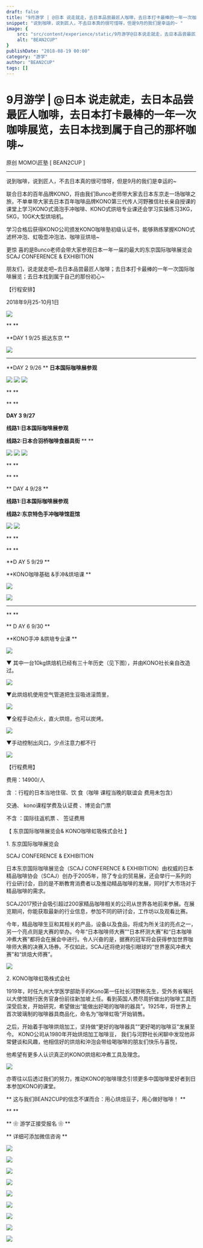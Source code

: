 ```yaml
---
draft: false
title: "9月游学 | @日本 说走就走，去日本品尝最匠人咖啡，去日本打卡最棒的一年一次咖啡展览，去日本找到属于自己的那杯咖啡~ "
snippet: "说到咖啡，说到匠人，不去日本真的很可惜呀，但是9月的我们是幸运的~ "
image: {
    src: "src/content/experience/static/9月游学@日本说走就走，去日本品尝最匠人咖啡，去日本打卡最棒的一年一次咖啡展览，去日本找到属于自己的那杯咖啡~_01.png",
    alt: "BEAN2CUP"
}
publishDate: "2018-08-19 00:00"
category: "游学"
author: "BEAN2CUP"
tags: []
---
```


#  9月游学 | @日本 说走就走，去日本品尝最匠人咖啡，去日本打卡最棒的一年一次咖啡展览，去日本找到属于自己的那杯咖啡~

原创  MOMO\匠塾  [ BEAN2CUP ]

__ _ _ _ _

说到咖啡，说到匠人，不去日本真的很可惜呀，但是9月的我们是幸运的~

联合日本的百年品牌KONO，将由我们Bunco老师带大家去日本东京走一场咖啡之旅，不单单带大家去日本百年咖啡品牌KONO第三代传人河野雅信社长亲自授课的课堂上学习KONO式滴泡手冲咖啡、KONO式烘培专业课还会学习实操练习3KG，5KG，10GK大型烘培机。

学习合格后获得KONO公司颁发KONO咖啡塾初级认证书，能够熟练掌握KONO式滤杯冲泡、虹吸壶冲泡法、咖啡豆烘培~

更惊  喜的是Bunco老师会带大家参观日本一年一届的最大的东京国际咖啡展览会  SCAJ CONFERENCE & EXHIBITION



朋友们，说走就走吧~去日本品尝最匠人咖啡；去日本打卡最棒的一年一次国际咖啡展览；去日本找到属于自己的那份初心~



【行程安排】

2018年9月25-10月1日

![](./static/9月游学@日本说走就走，去日本品尝最匠人咖啡，去日本打卡最棒的一年一次咖啡展览，去日本找到属于自己的那杯咖啡~_01.png)



**
**

**DAY 1 9/25 抵达东京  **

![](./static/9月游学@日本说走就走，去日本品尝最匠人咖啡，去日本打卡最棒的一年一次咖啡展览，去日本找到属于自己的那杯咖啡~_02.png)

****

**DAY 2 9/26 ** **日本国际咖啡展参观**

![](./static/9月游学@日本说走就走，去日本品尝最匠人咖啡，去日本打卡最棒的一年一次咖啡展览，去日本找到属于自己的那杯咖啡~_03.jpeg)
![](./static/9月游学@日本说走就走，去日本品尝最匠人咖啡，去日本打卡最棒的一年一次咖啡展览，去日本找到属于自己的那杯咖啡~_04.jpeg)
![](./static/9月游学@日本说走就走，去日本品尝最匠人咖啡，去日本打卡最棒的一年一次咖啡展览，去日本找到属于自己的那杯咖啡~_05.jpeg)

**
**

**
**

**DAY 3 9/27**

**线路1:日本国际咖啡展参观**

**线路2:日本合羽桥咖啡食器具街** **
**

![](./static/9月游学@日本说走就走，去日本品尝最匠人咖啡，去日本打卡最棒的一年一次咖啡展览，去日本找到属于自己的那杯咖啡~_06.jpeg)
![](./static/9月游学@日本说走就走，去日本品尝最匠人咖啡，去日本打卡最棒的一年一次咖啡展览，去日本找到属于自己的那杯咖啡~_07.jpeg)
![](./static/9月游学@日本说走就走，去日本品尝最匠人咖啡，去日本打卡最棒的一年一次咖啡展览，去日本找到属于自己的那杯咖啡~_08.jpeg)

**
**

**
**

** DAY 4 9/28
**

**线路1:日本国际咖啡展参观**

**线路2:东京特色手冲咖啡馆逛馆**

![](./static/9月游学@日本说走就走，去日本品尝最匠人咖啡，去日本打卡最棒的一年一次咖啡展览，去日本找到属于自己的那杯咖啡~_09.jpeg)
![](./static/9月游学@日本说走就走，去日本品尝最匠人咖啡，去日本打卡最棒的一年一次咖啡展览，去日本找到属于自己的那杯咖啡~_10.jpeg)

**
**

**
**

**D AY  5 9/29
**

**KONO咖啡基础 &手冲&烘培课 **

![](./static/9月游学@日本说走就走，去日本品尝最匠人咖啡，去日本打卡最棒的一年一次咖啡展览，去日本找到属于自己的那杯咖啡~_11.jpeg)

![](./static/9月游学@日本说走就走，去日本品尝最匠人咖啡，去日本打卡最棒的一年一次咖啡展览，去日本找到属于自己的那杯咖啡~_12.jpeg)

** **

**
**

** D  AY  6 9/30
**

**KONO手冲 &烘培专业课 **

![](./static/9月游学@日本说走就走，去日本品尝最匠人咖啡，去日本打卡最棒的一年一次咖啡展览，去日本找到属于自己的那杯咖啡~_13.jpeg)

▼  其中一台10kg烘焙机已经有三十年历史（见下图），并由KONO社长亲自改造过。

![](./static/9月游学@日本说走就走，去日本品尝最匠人咖啡，去日本打卡最棒的一年一次咖啡展览，去日本找到属于自己的那杯咖啡~_14.jpeg)

▼此烘焙机使用空气管道把生豆吸进滚筒里，

![](./static/9月游学@日本说走就走，去日本品尝最匠人咖啡，去日本打卡最棒的一年一次咖啡展览，去日本找到属于自己的那杯咖啡~_15.jpeg)

▼全程手动点火，直火烘焙，也可以炭烤。

![](./static/9月游学@日本说走就走，去日本品尝最匠人咖啡，去日本打卡最棒的一年一次咖啡展览，去日本找到属于自己的那杯咖啡~_16.jpeg)

▼手动控制出风口，少点注意力都不行

![](./static/9月游学@日本说走就走，去日本品尝最匠人咖啡，去日本打卡最棒的一年一次咖啡展览，去日本找到属于自己的那杯咖啡~_17.jpeg)





【行程费用】

费用：14900/人

含  ：行程的日本当地住宿、饮  食（咖啡  课程当晚的联谊会  费用未包含）

交通、  kono课程学费及认证费  、博览会门票

不含  ：国际往返机票  、  签证费用





【  东京国际咖啡展览会& KONO咖啡虹吸株式会社  】



1\.  东京国际咖啡展览会

SCAJ CONFERENCE & EXHIBITION

日本东京国际咖啡展览会（SCAJ CONFERENCE &
EXHIBITION）由权威的日本精品咖啡协会（SCAJ）创办于2005年，除了专业的贸易展，还会举行一系列的行业研讨会，目的是不断教育消费者以及推动精品咖啡的发展，同时扩大市场对于精品咖啡的需求。

SCAJ2017预计会吸引超过200家精品咖啡相关的公司从世界各地前来参展。在展览期间，你能获取最新的行业信息，参加不同的研讨会，工作坊以及观看比赛。

今年，精品咖啡生豆和其相关的产品，设备以及食品，将成为所关注的亮点之一，另一个亮点则是大赛的举办。今年“日本咖啡师大赛”“日本杯测大赛”和“日本咖啡冲煮大赛”都将会在展会中进行。令人兴奋的是，据赛的冠军将会获得参加世界咖啡师大赛的决赛入场券。不仅如此，SCAJ还将绝对吸引眼球的“世界塞风冲煮大赛”和“烘焙大师赛”。

![](./static/9月游学@日本说走就走，去日本品尝最匠人咖啡，去日本打卡最棒的一年一次咖啡展览，去日本找到属于自己的那杯咖啡~_18.jpeg)



2\. KONO咖啡虹吸株式会社

1919年，时任九州大学医学部助手的Kono第一任社长河野彬先生，受外务省嘱托以大使馆随行医务官身份前往新加坡上任。看到英国人费尽周折做出的咖啡工具而深受启发，开始研究，希望做出“能做出好喝的咖啡的器具”。1925年，将世界上首次玻璃制的咖啡器具商品化，命名为“咖啡虹吸”开始销售。



之后，开始着手咖啡烘焙加工，坚持做“更好的咖啡器具”“更好喝的咖啡豆”发展至今。  KONO公司从1980年开始烘焙加工咖啡豆，
我们与河野社长闲聊中发现他非常健谈和风趣，他相信好的烘焙和沖泡会带给喝咖啡的朋友们快乐与喜悦，

他希望有更多人认识真正的KONO烘焙和冲煮工具及理念。



![](./static/9月游学@日本说走就走，去日本品尝最匠人咖啡，去日本打卡最棒的一年一次咖啡展览，去日本找到属于自己的那杯咖啡~_19.jpeg)



亦寄往以后透过我们的努力，推动KONO的咖啡理念引领更多中国咖啡爱好者到日本参加KONO的课堂。

** 这与我们BEAN2CUP的信念不谋而合：用心烘焙豆子，用心做好咖啡！  **

**
**

** ❀  游学正接受报名  ❀  **

** 详细可添加微信咨询  **

![](./static/9月游学@日本说走就走，去日本品尝最匠人咖啡，去日本打卡最棒的一年一次咖啡展览，去日本找到属于自己的那杯咖啡~_20.png)



![](./static/9月游学@日本说走就走，去日本品尝最匠人咖啡，去日本打卡最棒的一年一次咖啡展览，去日本找到属于自己的那杯咖啡~_21.jpeg)

![](./static/9月游学@日本说走就走，去日本品尝最匠人咖啡，去日本打卡最棒的一年一次咖啡展览，去日本找到属于自己的那杯咖啡~_22.jpeg)

![](./static/9月游学@日本说走就走，去日本品尝最匠人咖啡，去日本打卡最棒的一年一次咖啡展览，去日本找到属于自己的那杯咖啡~_23.jpeg)

![](./static/9月游学@日本说走就走，去日本品尝最匠人咖啡，去日本打卡最棒的一年一次咖啡展览，去日本找到属于自己的那杯咖啡~_24.jpeg)

![](./static/9月游学@日本说走就走，去日本品尝最匠人咖啡，去日本打卡最棒的一年一次咖啡展览，去日本找到属于自己的那杯咖啡~_25.jpeg)

![](./static/9月游学@日本说走就走，去日本品尝最匠人咖啡，去日本打卡最棒的一年一次咖啡展览，去日本找到属于自己的那杯咖啡~_26.jpeg)

![](./static/9月游学@日本说走就走，去日本品尝最匠人咖啡，去日本打卡最棒的一年一次咖啡展览，去日本找到属于自己的那杯咖啡~_27.jpeg)

![](./static/9月游学@日本说走就走，去日本品尝最匠人咖啡，去日本打卡最棒的一年一次咖啡展览，去日本找到属于自己的那杯咖啡~_28.jpeg)









